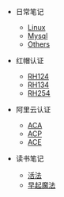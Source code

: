 * 日常笔记

	* [Linux](book/linux.md)
	* [Mysql](book/mysql.md)
	* [Others](book/others.md)

* 红帽认证

	* [RH124](book/rh124.md)
	* [RH134](book/rh134.md)
	* [RH254](book/rh254.md)

* 阿里云认证

	* [ACA](book/aca.md)
	* [ACP](book/acp.md)
	* [ACE](book/ace.md)

* 读书笔记

	* [活法](book/huofa.md)
	* [早起魔法](book/zaoqimofa.md)